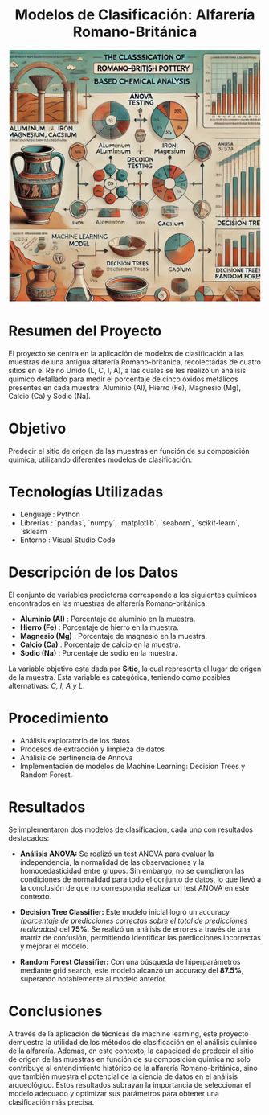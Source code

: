 <div align="center">
  
# Modelos de Clasificación: Alfarería Romano-Británica
<p>
  <img src="imagenes/intro.png" width="500">
</p>

</div>

# Resumen del Proyecto

El proyecto se centra en la aplicación de modelos de clasificación a las muestras de una antigua alfarería Romano-británica, recolectadas de cuatro sitios en el Reino Unido (L, C, I, A), a las cuales se les realizó un análisis químico detallado para medir el porcentaje de cinco óxidos metálicos presentes en cada muestra: Aluminio (Al), Hierro (Fe), Magnesio (Mg), Calcio (Ca) y Sodio (Na).

# Objetivo

Predecir el sitio de origen de las muestras en función de su composición química, utilizando diferentes modelos de clasificación. 

# Tecnologías Utilizadas

* Lenguaje  : Python
* Librerías : ´pandas´, ´numpy´, ´matplotlib´, ´seaborn´, ´scikit-learn´, ´sklearn´
* Entorno   : Visual Studio Code

# Descripción de los Datos

El conjunto de variables predictoras corresponde a los siguientes químicos encontrados en las muestras de alfarería Romano-británica: 

- **Aluminio (Al)** : Porcentaje de aluminio en la muestra.
- **Hierro (Fe)**   : Porcentaje de hierro en la muestra.
- **Magnesio (Mg)** : Porcentaje de magnesio en la muestra.
- **Calcio (Ca)**   : Porcentaje de calcio en la muestra.
- **Sodio (Na)**    : Porcentaje de sodio en la muestra.

La variable objetivo esta dada por **Sitio**, la cual representa el lugar de origen de la muestra. Esta variable es categórica, teniendo como posibles alternativas: *C, I, A y L*.


# Procedimiento

* Análisis exploratorio de los datos
* Procesos de extracción y limpieza de datos
* Análisis de pertinencia de Annova
* Implementación de modelos de Machine Learning: Decision Trees y Random Forest.

# Resultados

Se implementaron dos modelos de clasificación, cada uno con resultados destacados:

* **Análisis ANOVA:** Se realizó un test ANOVA para evaluar la independencia, la normalidad de las observaciones y la homocedasticidad entre grupos. Sin embargo, no se cumplieron las condiciones de normalidad para todo el conjunto de datos, lo que llevó a la conclusión de que no correspondía realizar un test ANOVA en este contexto.

* **Decision Tree Classifier:** Este modelo inicial logró un accuracy *(porcentaje de predicciones correctas sobre el total de predicciones realizadas)* del **75%**. Se realizó un análisis de errores a través de una matriz de confusión, permitiendo identificar las predicciones incorrectas y mejorar el modelo.

* **Random Forest Classifier:** Con una búsqueda de hiperparámetros mediante grid search, este modelo alcanzó un accuracy del **87.5%**, superando notablemente al modelo anterior.

# Conclusiones

A través de la aplicación de técnicas de machine learning, este proyecto demuestra la utilidad de los métodos de clasificación en el análisis químico de la alfarería. Además, en este contexto, la capacidad de predecir el sitio de origen de las muestras en función de su composición química no solo contribuye al entendimiento histórico de la alfarería Romano-británica, sino que también muestra el potencial de la ciencia de datos en el análisis arqueológico. Estos resultados subrayan la importancia de seleccionar el modelo adecuado y optimizar sus parámetros para obtener una clasificación más precisa.

